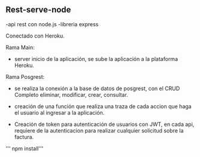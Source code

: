## Rest-serve-node
-api rest con node.js
-libreria express


Conectado con Heroku.

Rama Main:

- server inicio de la aplicación, se sube la aplicación a la plataforma Heroku.


Rama Posgrest:

- se realiza la conexión a la base de datos de posgrest, con el CRUD Completo eliminar, modificar, crear, consultar.

- creación de una función que realiza una traza de cada accion que haga el usuario al ingresar a la aplicación.

- Creación de token para autenticación de usuarios con JWT, en cada api, requiere de la autenticacion para realizar cualquier solicitud sobre la factura.

''' npm install'''

